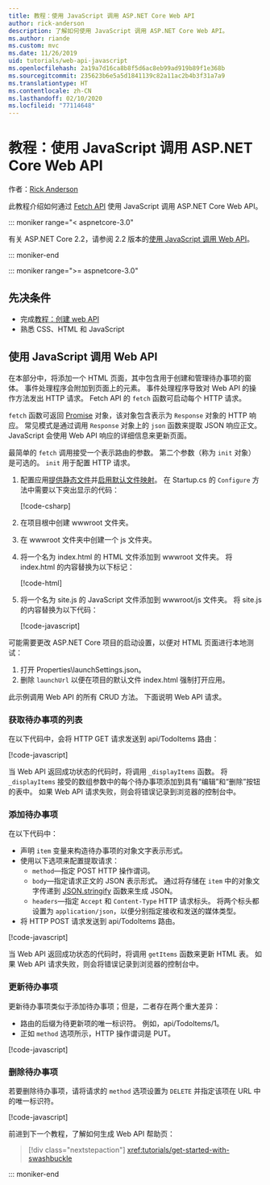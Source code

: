 ```yaml
---
title: 教程：使用 JavaScript 调用 ASP.NET Core Web API
author: rick-anderson
description: 了解如何使用 JavaScript 调用 ASP.NET Core Web API。
ms.author: riande
ms.custom: mvc
ms.date: 11/26/2019
uid: tutorials/web-api-javascript
ms.openlocfilehash: 2a19a7d16ca8b8f5d6ac8eb99ad919b89f1e368b
ms.sourcegitcommit: 235623b6e5a5d1841139c82a11ac2b4b3f31a7a9
ms.translationtype: HT
ms.contentlocale: zh-CN
ms.lasthandoff: 02/10/2020
ms.locfileid: "77114648"
---
```

# <a name="tutorial-call-an-aspnet-core-web-api-with-javascript"></a>教程：使用 JavaScript 调用 ASP.NET Core Web API

作者：[Rick Anderson](https://twitter.com/RickAndMSFT)

此教程介绍如何通过 [Fetch API](https://developer.mozilla.org/docs/Web/API/Fetch_API) 使用 JavaScript 调用 ASP.NET Core Web API。

::: moniker range="< aspnetcore-3.0"

有关 ASP.NET Core 2.2，请参阅 2.2 版本的[使用 JavaScript 调用 Web API](xref:tutorials/first-web-api#call-the-web-api-with-javascript)。

::: moniker-end

::: moniker range=">= aspnetcore-3.0"

## <a name="prerequisites"></a>先决条件

* 完成[教程：创建 web API](xref:tutorials/first-web-api)
* 熟悉 CSS、HTML 和 JavaScript

## <a name="call-the-web-api-with-javascript"></a>使用 JavaScript 调用 Web API

在本部分中，将添加一个 HTML 页面，其中包含用于创建和管理待办事项的窗体。 事件处理程序会附加到页面上的元素。 事件处理程序导致对 Web API 的操作方法发出 HTTP 请求。 Fetch API 的 `fetch` 函数可启动每个 HTTP 请求。

`fetch` 函数可返回 [Promise](https://developer.mozilla.org/docs/Web/JavaScript/Reference/Global_Objects/Promise) 对象，该对象包含表示为 `Response` 对象的 HTTP 响应。 常见模式是通过调用 `Response` 对象上的 `json` 函数来提取 JSON 响应正文。 JavaScript 会使用 Web API 响应的详细信息来更新页面。

最简单的 `fetch` 调用接受一个表示路由的参数。 第二个参数（称为 `init` 对象）是可选的。 `init` 用于配置 HTTP 请求。

1. 配置应用[提供静态文件](/dotnet/api/microsoft.aspnetcore.builder.staticfileextensions.usestaticfiles#Microsoft_AspNetCore_Builder_StaticFileExtensions_UseStaticFiles_Microsoft_AspNetCore_Builder_IApplicationBuilder_)并[启用默认文件映射](/dotnet/api/microsoft.aspnetcore.builder.defaultfilesextensions.usedefaultfiles#Microsoft_AspNetCore_Builder_DefaultFilesExtensions_UseDefaultFiles_Microsoft_AspNetCore_Builder_IApplicationBuilder_)。 在 Startup.cs 的 `Configure` 方法中需要以下突出显示的代码：

    [!code-csharp[](first-web-api/samples/3.0/TodoApi/StartupJavaScript.cs?highlight=8-9&name=snippet_configure)]

1. 在项目根中创建 wwwroot 文件夹。

1. 在 wwwroot 文件夹中创建一个 js 文件夹。

1. 将一个名为 index.html 的 HTML 文件添加到 wwwroot 文件夹。 将 index.html 的内容替换为以下标记：

    [!code-html[](first-web-api/samples/3.0/TodoApi/wwwroot/index.html)]

1. 将一个名为 site.js 的 JavaScript 文件添加到 wwwroot/js 文件夹。 将 site.js 的内容替换为以下代码：

    [!code-javascript[](first-web-api/samples/3.0/TodoApi/wwwroot/js/site.js?name=snippet_SiteJs)]

可能需要更改 ASP.NET Core 项目的启动设置，以便对 HTML 页面进行本地测试：

1. 打开 Properties\launchSettings.json。
1. 删除 `launchUrl` 以便在项目的默认文件 index.html 强制打开应用。

此示例调用 Web API 的所有 CRUD 方法。 下面说明 Web API 请求。

### <a name="get-a-list-of-to-do-items"></a>获取待办事项的列表

在以下代码中，会将 HTTP GET 请求发送到 api/TodoItems 路由：

[!code-javascript[](first-web-api/samples/3.0/TodoApi/wwwroot/js/site.js?name=snippet_GetItems)]

当 Web API 返回成功状态的代码时，将调用 `_displayItems` 函数。 将 `_displayItems` 接受的数组参数中的每个待办事项添加到具有“编辑”和“删除”按钮的表中。 如果 Web API 请求失败，则会将错误记录到浏览器的控制台中。

### <a name="add-a-to-do-item"></a>添加待办事项

在以下代码中：

* 声明 `item` 变量来构造待办事项的对象文字表示形式。
* 使用以下选项来配置提取请求：
  * `method`&mdash;指定 POST HTTP 操作谓词。
  * `body`&mdash;指定请求正文的 JSON 表示形式。 通过将存储在 `item` 中的对象文字传递到 [JSON.stringify](https://developer.mozilla.org/docs/Web/JavaScript/Reference/Global_Objects/JSON/stringify) 函数来生成 JSON。
  * `headers`&mdash;指定 `Accept` 和 `Content-Type` HTTP 请求标头。 将两个标头都设置为 `application/json`，以便分别指定接收和发送的媒体类型。
* 将 HTTP POST 请求发送到 api/TodoItems 路由。

[!code-javascript[](first-web-api/samples/3.0/TodoApi/wwwroot/js/site.js?name=snippet_AddItem)]

当 Web API 返回成功状态的代码时，将调用 `getItems` 函数来更新 HTML 表。 如果 Web API 请求失败，则会将错误记录到浏览器的控制台中。

### <a name="update-a-to-do-item"></a>更新待办事项

更新待办事项类似于添加待办事项；但是，二者存在两个重大差异：

* 路由的后缀为待更新项的唯一标识符。 例如，api/TodoItems/1。
* 正如 `method` 选项所示，HTTP 操作谓词是 PUT。

[!code-javascript[](first-web-api/samples/3.0/TodoApi/wwwroot/js/site.js?name=snippet_UpdateItem)]

### <a name="delete-a-to-do-item"></a>删除待办事项

若要删除待办事项，请将请求的 `method` 选项设置为 `DELETE` 并指定该项在 URL 中的唯一标识符。

[!code-javascript[](first-web-api/samples/3.0/TodoApi/wwwroot/js/site.js?name=snippet_DeleteItem)]

前进到下一个教程，了解如何生成 Web API 帮助页：

> [!div class="nextstepaction"]
> <xref:tutorials/get-started-with-swashbuckle>

::: moniker-end
